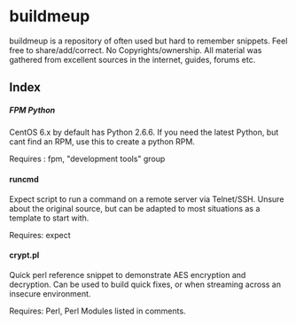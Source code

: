 # buildmeup

buildmeup is a repository of often used but hard to remember snippets. Feel free to share/add/correct. No Copyrights/ownership. All material was gathered from excellent sources in the internet, guides, forums etc. 

## Index
##### FPM Python
CentOS 6.x by default has Python 2.6.6. If you need the latest Python, but cant find an RPM, use this to create a python RPM. 

Requires : fpm, "development tools" group

#### runcmd
Expect script to run a command on a remote server via Telnet/SSH. Unsure about the original source, but can be adapted to most situations as a template to start with. 

Requires: expect

#### crypt.pl
Quick perl reference snippet to demonstrate AES encryption and decryption. Can be used to build quick fixes, or when streaming across an insecure environment. 

Requires: Perl, Perl Modules listed in comments. 
